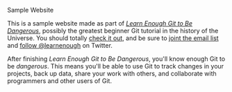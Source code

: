 Sample Website

This is a sample website made as part of [*Learn Enough Git to Be Dangerous*](https://www.learnenough.com/course/learn_enough_git/frontmatter), possibly the greatest beginner Git tutorial in the history of the Universe. You should totally [check it out](https://www.learnenough.com/course/learn_enough_git/frontmatter), and be sure to [joint the email list](http://learnenough.com/#enauk_list) and [follow @learnenough](http://twitter.com/learnenough) on Twitter.

After finishing *Learn Enough Git to Be Dangerous*, you'll know enough Git to be *dangerous*. This means you'll be able to use Git to track changes in your projects, back up data, share your work with others, and collaborate with programmers and other users of Git.
